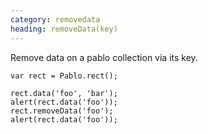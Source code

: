 ```yaml
--- 
category: removedata
heading: removeData(key)
---
```


Remove data on a pablo collection via its key.

    var rect = Pablo.rect();

    rect.data('foo', 'bar');
    alert(rect.data('foo'));
    rect.removeData('foo');
    alert(rect.data('foo'));
